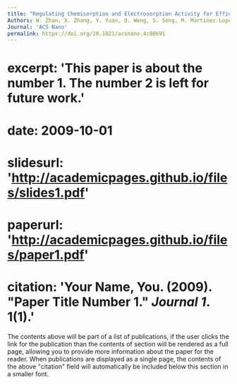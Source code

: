```yaml
---
title: "Regulating Chemisorption and Electrosorption Activity for Efficient Uptake of Rare Earth Elements in Low Concentration on Oxygen-Doped Molybdenum Disulfide"
Authors: W. Zhan, X. Zhang, Y. Yuan, Q. Weng, S. Song, M. Martinez-Lopez, J. Arauz-Lara, F. Jia
Journal: 'ACS Nano'
permalink: https://doi.org/10.1021/acsnano.4c00691
---
```


# excerpt: 'This paper is about the number 1. The number 2 is left for future work.'
# date: 2009-10-01
# slidesurl: 'http://academicpages.github.io/files/slides1.pdf'
# paperurl: 'http://academicpages.github.io/files/paper1.pdf'
# citation: 'Your Name, You. (2009). &quot;Paper Title Number 1.&quot; <i>Journal 1</i>. 1(1).'
The contents above will be part of a list of publications, if the user clicks the link for the publication than the contents of section will be rendered as a full page, allowing you to provide more information about the paper for the reader. When publications are displayed as a single page, the contents of the above "citation" field will automatically be included below this section in a smaller font.
